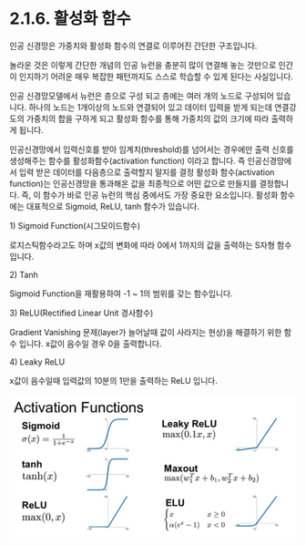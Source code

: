 # 2.1.6. 활성화 함수

인공 신경망은 가중치와 활성화 함수의 연결로 이루어진 간단한 구조입니다.

놀라운 것은 이렇게 간단한 개념의 인공 뉴런을 충분히 많이 연결해 놓는 것만으로 인간이 인지하기 어려운 매우 복잡한 패턴까지도 스스로 학습할 수 있게 된다는 사실입니다.

인공 신경망모델에서 뉴런은 층으로 구성 되고 층에는 여러 개의 노드로 구성되어 있습니다. 하나의 노드는 1개이상의 노드와 연결되어 있고 데이터 입력을 받게 되는데 연결강도의 가중치의 합을 구하게 되고 활성화 함수를 통해 가중치의 값의 크기에 따라 출력하게 됩니다.

인공신경망에서 입력신호를 받아 임계치\(threshold\)를 넘어서는 경우에만 출력 신호를 생성해주는 함수를 활성화함수\(activation function\) 이라고 합니다. 즉 인공신경망에서 입력 받은 데이터를 다음층으로 출력할지 말지를 결정 활성화 함수\(activation function\)는 인공신경망을 통과해온 값을 최종적으로 어떤 값으로 만들지를 결정합니다. 즉, 이 함수가 바로 인공 뉴런의 핵심 중에서도 가장 중요한 요소입니다. 활성화 함수에는 대표적으로 Sigmoid, ReLU, tanh 함수가 있습니다.

  
 1\) Sigmoid Function\(시그모이드함수\)

로지스틱함수라고도 하며 x값의 변화에 따라 0에서 1까지의 값을 출력하는 S자형 함수입니다.

2\) Tanh

Sigmoid Function을 재활용하여 -1 ~ 1의 범위를 갖는 함수입니다.

3\) ReLU\(Rectified Linear Unit 경사함수\)

Gradient Vanishing 문제\(layer가 늘어날때 값이 사라지는 현상\)을 해결하기 위한 함수 입니다. x값이 음수일 경우 0을 출력합니다.

4\) Leaky ReLU

x값이 음수일때 입력값의 10분의 1만을 출력하는 ReLU 입니다.

![](../../.gitbook/assets/2150.png)



